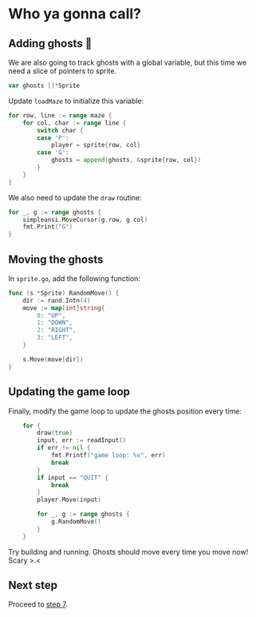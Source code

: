 # Who ya gonna call?

## Adding ghosts 👻

We are also going to track ghosts with a global variable, but this time we need a slice of pointers to sprite.

```go
var ghosts []*Sprite
```

Update `loadMaze` to initialize this variable:

```go
for row, line := range maze {
    for col, char := range line {
        switch char {
        case 'P':
            player = sprite{row, col}
        case 'G':
            ghosts = append(ghosts, &sprite{row, col})
        }
    }
}
```

We also need to update the `draw` routine:

```go
for _, g := range ghosts {
    simpleansi.MoveCursor(g.row, g.col)
    fmt.Print("G")
}
```

## Moving the ghosts

In `sprite.go`, add the following function:

```go
func (s *Sprite) RandomMove() {
	dir := rand.Intn(4)
	move := map[int]string{
		0: "UP",
		1: "DOWN",
		2: "RIGHT",
		3: "LEFT",
	}

	s.Move(move[dir])
}
```

## Updating the game loop

Finally, modify the game loop to update the ghosts position every time:

```go
	for {
		draw(true)
		input, err := readInput()
		if err != nil {
			fmt.Printf("game loop: %v", err)
			break
		}
		if input == "QUIT" {
			break
		}
		player.Move(input)

		for _, g := range ghosts {
			g.RandomMove()
		}
	}
```

Try building and running. Ghosts should move every time you move now! Scary >.<

## Next step

Proceed to [step 7](STEP7.md).
